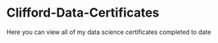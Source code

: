 # Clifford-Data-Certificates
Here you can view all of my data science certificates completed to date
